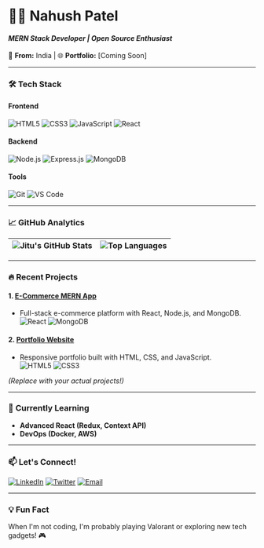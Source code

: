# 👨‍💻 **Nahush Patel**  
#### *MERN Stack Developer | Open Source Enthusiast*  
📍 **From:** India | 🌐 **Portfolio:** [Coming Soon]  

---

### 🛠 **Tech Stack**  
#### **Frontend**  
![HTML5](https://img.shields.io/badge/HTML5-E34F26?style=for-the-badge&logo=html5&logoColor=white)
![CSS3](https://img.shields.io/badge/CSS3-1572B6?style=for-the-badge&logo=css3&logoColor=white)
![JavaScript](https://img.shields.io/badge/JavaScript-F7DF1E?style=for-the-badge&logo=javascript&logoColor=black)
![React](https://img.shields.io/badge/React-61DAFB?style=for-the-badge&logo=react&logoColor=black)

#### **Backend**  
![Node.js](https://img.shields.io/badge/Node.js-339933?style=for-the-badge&logo=nodedotjs&logoColor=white)
![Express.js](https://img.shields.io/badge/Express.js-000000?style=for-the-badge&logo=express&logoColor=white)
![MongoDB](https://img.shields.io/badge/MongoDB-47A248?style=for-the-badge&logo=mongodb&logoColor=white)

#### **Tools**  
![Git](https://img.shields.io/badge/Git-F05032?style=for-the-badge&logo=git&logoColor=white)
![VS Code](https://img.shields.io/badge/VS_Code-007ACC?style=for-the-badge&logo=visual-studio-code&logoColor=white)

---

### 📈 **GitHub Analytics**  
| ![Jitu's GitHub Stats](https://github-readme-stats.vercel.app/api?username=deviljitu1&show_icons=true&theme=radical&hide_border=true) | ![Top Languages](https://github-readme-stats.vercel.app/api/top-langs/?username=deviljitu1&layout=compact&theme=radical&hide_border=true) |
|--------------------------------------------------------------------------------------------------------------------------------------|-------------------------------------------------------------------------------------------------------------------------------------------|

---

### 🔥 **Recent Projects**  
#### 1. [E-Commerce MERN App](https://github.com/deviljitu1/ecommerce-mern)  
   - Full-stack e-commerce platform with React, Node.js, and MongoDB.  
   ![React](https://img.shields.io/badge/-React-61DAFB?logo=react&logoColor=black) ![MongoDB](https://img.shields.io/badge/-MongoDB-47A248?logo=mongodb&logoColor=white)

#### 2. [Portfolio Website](https://github.com/deviljitu1/portfolio)  
   - Responsive portfolio built with HTML, CSS, and JavaScript.  
   ![HTML5](https://img.shields.io/badge/-HTML5-E34F26?logo=html5&logoColor=white) ![CSS3](https://img.shields.io/badge/-CSS3-1572B6?logo=css3&logoColor=white)

*(Replace with your actual projects!)*  

---

### 🌱 **Currently Learning**  
- **Advanced React (Redux, Context API)**  
- **DevOps (Docker, AWS)**  

---

### 📫 **Let's Connect!**  
[![LinkedIn](https://img.shields.io/badge/LinkedIn-0077B5?style=for-the-badge&logo=linkedin&logoColor=white)](https://linkedin.com/in/yourprofile)
[![Twitter](https://img.shields.io/badge/Twitter-1DA1F2?style=for-the-badge&logo=twitter&logoColor=white)](https://twitter.com/yourhandle)
[![Email](https://img.shields.io/badge/Gmail-D14836?style=for-the-badge&logo=gmail&logoColor=white)](mailto:youremail@gmail.com)

---

### 💡 **Fun Fact**  
When I'm not coding, I'm probably playing Valorant or exploring new tech gadgets! 🎮  
